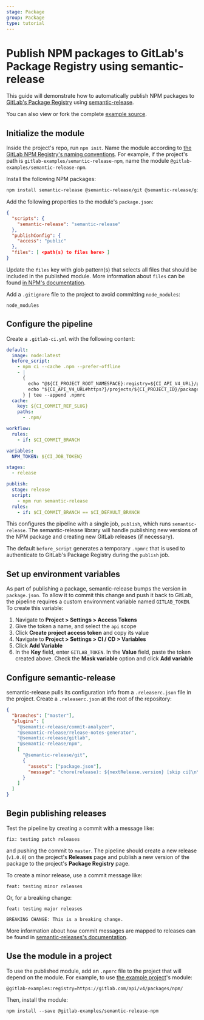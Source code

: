 ```yaml
---
stage: Package
group: Package
type: tutorial
---
```


# Publish NPM packages to GitLab's Package Registry using semantic-release

This guide will demonstrate how to automatically publish NPM packages to [GitLab's Package Registry](../../user/packages/npm_registry/index.md) using [semantic-release](https://github.com/semantic-release/semantic-release).

You can also view or fork the complete [example source](https://gitlab.com/gitlab-examples/semantic-release-npm).

## Initialize the module

Inside the project's repo, run `npm init`. Name the module according to [the GitLab NPM Registry's naming conventions](../user/packages/npm_registry/index.md). For example, if the project's path is `gitlab-examples/semantic-release-npm`, name the module `@gitlab-examples/semantic-release-npm`.

Install the following NPM packages:

```bash
npm install semantic-release @semantic-release/git @semantic-release/gitlab @semantic-release/npm --save-dev
```

Add the following properties to the module's `package.json`:

```json
{
  "scripts": {
    "semantic-release": "semantic-release"
  },
  "publishConfig": {
    "access": "public"
  },
  "files": [ <path(s) to files here> ]
}
```

Update the `files` key with glob pattern(s) that selects all files that should be included in the published module. More information about `files` can be found [in NPM's documentation](https://docs.npmjs.com/cli/v6/configuring-npm/package-json#files).

Add a `.gitignore` file to the project to avoid committing `node_modules`:

```
node_modules
```

## Configure the pipeline

Create a `.gitlab-ci.yml` with the following content:

```yaml
default:
  image: node:latest
  before_script:
    - npm ci --cache .npm --prefer-offline
    - |
      {
        echo "@${CI_PROJECT_ROOT_NAMESPACE}:registry=${CI_API_V4_URL}/projects/${CI_PROJECT_ID}/packages/npm/"
        echo "${CI_API_V4_URL#https?}/projects/${CI_PROJECT_ID}/packages/npm/:_authToken=\${CI_JOB_TOKEN}"
      } | tee --append .npmrc
  cache:
    key: ${CI_COMMIT_REF_SLUG}
    paths:
      - .npm/

workflow:
  rules:
    - if: $CI_COMMIT_BRANCH

variables:
  NPM_TOKEN: ${CI_JOB_TOKEN}

stages:
  - release

publish:
  stage: release
  script:
    - npm run semantic-release
  rules:
    - if: $CI_COMMIT_BRANCH == $CI_DEFAULT_BRANCH
```

This configures the pipeline with a single job, `publish`, which runs `semantic-release`. The semantic-release library will handle publishing new versions of the NPM package and creating new GitLab releases (if necessary).

The default `before_script` generates a temporary `.npmrc` that is used to authenticate to GitLab's Package Registry during the `publish` job.

## Set up environment variables

As part of publishing a package, semantic-release bumps the version in `package.json`. To allow it to commit this change and push it back to GitLab, the pipeline requires a custom environment variable named `GITLAB_TOKEN`. To create this variable:

1. Navigate to **Project > Settings > Access Tokens**
1. Give the token a name, and select the `api` scope
1. Click **Create project access token** and copy its value
1. Navigate to **Project > Settings > CI / CD > Variables**
1. Click **Add Variable**
1. In the **Key** field, enter `GITLAB_TOKEN`. In the **Value** field, paste the token created above. Check the **Mask variable** option and click **Add variable**

## Configure semantic-release

semantic-release pulls its configuration info from a `.releaserc.json` file in the project. Create a `.releaserc.json` at the root of the repository:

```json
{
  "branches": ["master"],
  "plugins": [
    "@semantic-release/commit-analyzer",
    "@semantic-release/release-notes-generator",
    "@semantic-release/gitlab",
    "@semantic-release/npm",
    [
      "@semantic-release/git",
      {
        "assets": ["package.json"],
        "message": "chore(release): ${nextRelease.version} [skip ci]\n\n${nextRelease.notes}"
      }
    ]
  ]
}
```

## Begin publishing releases

Test the pipeline by creating a commit with a message like:

```
fix: testing patch releases
```

and pushing the commit to `master`. The pipeline should create a new release (`v1.0.0`) on the project's **Releases** page and publish a new version of the package to the project's **Package Registry** page.

To create a minor release, use a commit message like:

```
feat: testing minor releases
```

Or, for a breaking change:

```
feat: testing major releases

BREAKING CHANGE: This is a breaking change.
```

More information about how commit messages are mapped to releases can be found in [semantic-releases's documentation](https://github.com/semantic-release/semantic-release#how-does-it-work).

## Use the module in a project

To use the published module, add an `.npmrc` file to the project that will depend on the module. For example, to use [the example project](https://gitlab.com/gitlab-examples/semantic-release-npm)'s module:

```
@gitlab-examples:registry=https://gitlab.com/api/v4/packages/npm/
```

Then, install the module:

```
npm install --save @gitlab-examples/semantic-release-npm
```
